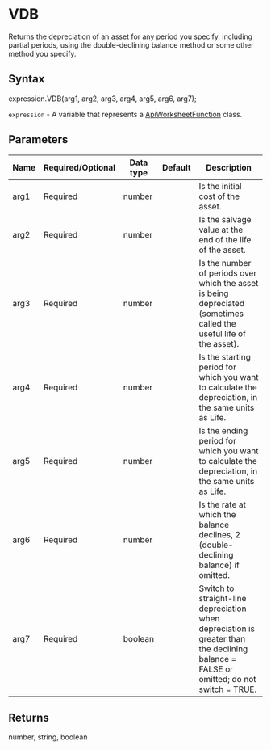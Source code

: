 # VDB

Returns the depreciation of an asset for any period you specify, including partial periods, using the double-declining balance method or some other method you specify.

## Syntax

expression.VDB(arg1, arg2, arg3, arg4, arg5, arg6, arg7);

`expression` - A variable that represents a [ApiWorksheetFunction](../ApiWorksheetFunction.md) class.

## Parameters

| **Name** | **Required/Optional** | **Data type** | **Default** | **Description** |
| ------------- | ------------- | ------------- | ------------- | ------------- |
| arg1 | Required | number |  | Is the initial cost of the asset. |
| arg2 | Required | number |  | Is the salvage value at the end of the life of the asset. |
| arg3 | Required | number |  | Is the number of periods over which the asset is being depreciated (sometimes called the useful life of the asset). |
| arg4 | Required | number |  | Is the starting period for which you want to calculate the depreciation, in the same units as Life. |
| arg5 | Required | number |  | Is the ending period for which you want to calculate the depreciation, in the same units as Life. |
| arg6 | Required | number |  | Is the rate at which the balance declines, 2 (double-declining balance) if omitted. |
| arg7 | Required | boolean |  | Switch to straight-line depreciation when depreciation is greater than the declining balance = FALSE or omitted; do not switch = TRUE. |

## Returns

number, string, boolean